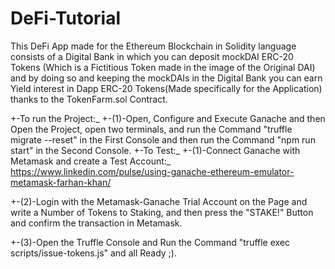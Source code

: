 # DeFi-Tutorial
This DeFi App made for the Ethereum Blockchain in Solidity language consists of a Digital Bank in which you can deposit mockDAI ERC-20 Tokens (Which is a Fictitious Token made in the image of the Original DAI) and by doing so and keeping the mockDAIs in the Digital Bank you can earn Yield interest in Dapp ERC-20 Tokens(Made specifically for the Application) thanks to the TokenFarm.sol Contract.

+-To run the Project:_
+-(1)-Open, Configure and Execute Ganache and then Open the Project, open two terminals, and run the Command "truffle migrate --reset" in the First Console and then run the Command "npm run start" in the Second Console.
+-To Test:_
+-(1)-Connect Ganache with Metamask and create a Test Account:_ 
https://www.linkedin.com/pulse/using-ganache-ethereum-emulator-metamask-farhan-khan/

+-(2)-Login with the Metamask-Ganache Trial Account on the Page and write a Number of Tokens to Staking, and then press the "STAKE!" Button and confirm the transaction in Metamask.

+-(3)-Open the Truffle Console and Run the Command "truffle exec scripts/issue-tokens.js" and all Ready ;).